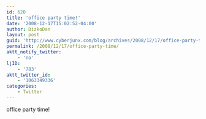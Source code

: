```yaml
---
id: 620
title: 'office party time!'
date: '2008-12-17T15:02:52-04:00'
author: DizkoDan
layout: post
guid: 'http://www.cyberjunx.com/blog/archives/2008/12/17/office-party-time/'
permalink: /2008/12/17/office-party-time/
aktt_notify_twitter:
    - 'no'
ljID:
    - '783'
aktt_twitter_id:
    - '1063349336'
categories:
    - Twitter
---
```


office party time!